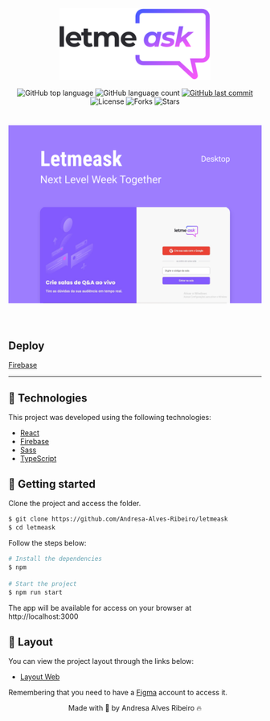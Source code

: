 <p align="center">
  <img alt="Letmeask" src="github/logo.svg" width="300px">
</p>

<p align="center">
  <img alt="GitHub top language" src="https://img.shields.io/github/languages/top/Andresa-Alves-Ribeiro/letmeask?message=MIT&color=5965E0&labelColor=121214">

  <img alt="GitHub language count" src="https://img.shields.io/github/languages/count/Andresa-Alves-Ribeiro/letmeask?message=MIT&color=5965E0&labelColor=121214">

  <a href="https://github.com/Andresa-Alves-Ribeiro/letmeask/commits/main">
    <img alt="GitHub last commit" src="https://img.shields.io/github/last-commit/Andresa-Alves-Ribeiro/letmeask?message=MIT&color=5965E0&labelColor=121214">
  </a>

  <img  src="https://img.shields.io/static/v1?label=license&message=MIT&color=5965E0&labelColor=121214" alt="License">

  <img src="https://img.shields.io/github/forks/LucasWG94/letmeask?label=forks&message=MIT&color=5965E0&labelColor=121214" alt="Forks">

  <img src="https://img.shields.io/github/stars/LucasWG94/letmeask?label=stars&message=MIT&color=5965E0&labelColor=121214" alt="Stars">
</p>

<h1 align="center">
    <img alt="Letmeask" title="Letmeask" src="github/layout.png" />
</h1>

<br>

## Deploy

[Firebase](https://letmeask-4e263.web.app/)

---

## 🧪 Technologies

This project was developed using the following technologies:

-   [React](https://reactjs.org)
-   [Firebase](https://firebase.google.com/)
-   [Sass](https://sass-lang.com/)
-   [TypeScript](https://www.typescriptlang.org/)

## 🚀 Getting started

Clone the project and access the folder.

```bash
$ git clone https://github.com/Andresa-Alves-Ribeiro/letmeask
$ cd letmeask
```

Follow the steps below:

```bash
# Install the dependencies
$ npm

# Start the project
$ npm run start
```

The app will be available for access on your browser at http://localhost:3000

## 🔖 Layout

You can view the project layout through the links below:

-   [Layout Web](https://www.figma.com/file/u0BQK8rCf2KgzcukdRRCWh/Letmeask/duplicate)

Remembering that you need to have a [Figma](http://figma.com/) account to access it.
<br>

<p align="center">Made with 💜 by Andresa Alves Ribeiro 🔥</p>
